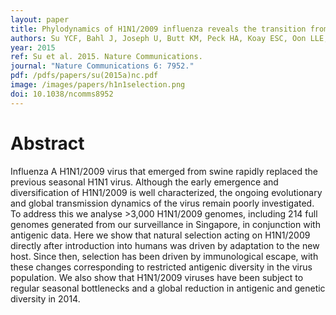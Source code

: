 ```yaml
---
layout: paper
title: Phylodynamics of H1N1/2009 influenza reveals the transition from host adaptation to immune-driven selection.
authors: Su YCF, Bahl J, Joseph U, Butt KM, Peck HA, Koay ESC, Oon LLE, Barr IG, Dhanasekaran V, Smith GJD.  
year: 2015
ref: Su et al. 2015. Nature Communications.
journal: "Nature Communications 6: 7952."
pdf: /pdfs/papers/su(2015a)nc.pdf
image: /images/papers/h1n1selection.png
doi: 10.1038/ncomms8952
---
```


# Abstract

Influenza A H1N1/2009 virus that emerged from swine rapidly replaced the previous seasonal H1N1 virus. Although the early emergence and diversification of H1N1/2009 is well characterized, the ongoing evolutionary and global transmission dynamics of the virus remain poorly investigated. To address this we analyse >3,000 H1N1/2009 genomes, including 214 full genomes generated from our surveillance in Singapore, in conjunction with antigenic data. Here we show that natural selection acting on H1N1/2009 directly after introduction into humans was driven by adaptation to the new host. Since then, selection has been driven by immunological escape, with these changes corresponding to restricted antigenic diversity in the virus population. We also show that H1N1/2009 viruses have been subject to regular seasonal bottlenecks and a global reduction in antigenic and genetic diversity in 2014.
